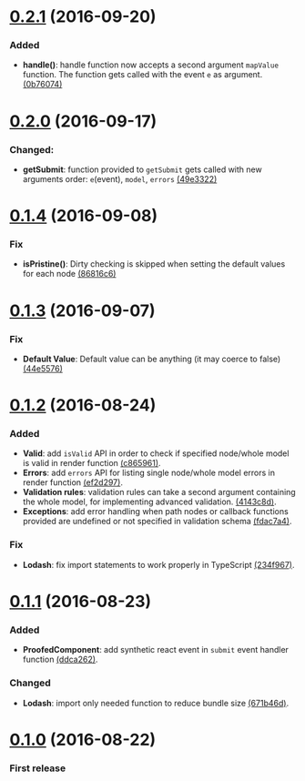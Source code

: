 # [0.2.1](https://github.com/elboman/proofed/releases/tag/0.2.1) (2016-09-20)
### Added
- **handle()**: handle function now accepts a second argument `mapValue` function. The function gets called with the event `e` as argument. [(0b76074)](https://github.com/elboman/proofed/commit/0b7607482d3ac6da7f477469077bb126de817e13)

# [0.2.0](https://github.com/elboman/proofed/releases/tag/0.2.0) (2016-09-17)
### Changed:
- **getSubmit**: function provided to `getSubmit` gets called with new arguments order: `e`(event), `model`, `errors` [(49e3322)](https://github.com/elboman/proofed/commit/49e3322424b049e4680a210a02fdf5860169d767)

# [0.1.4](https://github.com/elboman/proofed/releases/tag/0.1.4) (2016-09-08)
### Fix
- **isPristine()**: Dirty checking is skipped when setting the default values for each node [(86816c6)](https://github.com/elboman/proofed/commit/86816c6c25a8a73413ee138e4049162bd7b5541f)

# [0.1.3](https://github.com/elboman/proofed/releases/tag/0.1.3) (2016-09-07)
### Fix
- **Default Value**: Default value can be anything (it may coerce to false) [(44e5576)](https://github.com/elboman/proofed/commit/44e5576dc2e36afd81c2cb6daf4ca738b898b4c0)

# [0.1.2](https://github.com/elboman/proofed/releases/tag/0.1.2) (2016-08-24)
### Added
- **Valid**: add `isValid` API in order to check if specified node/whole model is valid in render function [(c865961)](https://github.com/elboman/proofed/commit/c8659611db10159c612fe826e9ec7d9a2dd6220d).
- **Errors**: add `errors` API for listing single node/whole model errors in render function [(ef2d297)](https://github.com/elboman/proofed/commit/ef2d29721af721ee2a67eb9009f92001d8c903ec).
- **Validation rules**: validation rules can take a second argument containing the whole model, for implementing advanced validation. [(4143c8d)](https://github.com/elboman/proofed/commit/4143c8d3b88f990d05dab26fc81101c8c1c80f0e). 
- **Exceptions**: add error handling when path nodes or callback functions provided are undefined or not specified in validation schema [(fdac7a4)](https://github.com/elboman/proofed/commit/fdac7a4433b5ff7073312462dfe0be2fd8af42c8).

### Fix
- **Lodash**: fix import statements to work properly in TypeScript [(234f967)](https://github.com/elboman/proofed/commit/234f967e735c709a8f61ee6da3c5e67162418b7c).

# [0.1.1](https://github.com/elboman/proofed/releases/tag/0.1.1) (2016-08-23)
### Added
- **ProofedComponent**: add synthetic react event in `submit` event handler function [(ddca262)](https://github.com/elboman/proofed/commit/ddca262cecf183dd8bcd743a6e63189d32b3ea0e).

### Changed
- **Lodash**: import only needed function to reduce bundle size [(671b46d)](https://github.com/elboman/proofed/commit/671b46d9513847dbe6b4d227b3b48010aa17bcd2).

# [0.1.0](https://github.com/elboman/proofed/releases/tag/0.1.0) (2016-08-22)
### First release